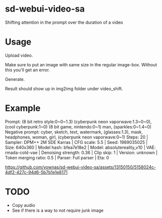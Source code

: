 # sd-webui-video-sa
Shifting attention in the prompt over the duration of a video

# Usage

Upload video.

Make sure to put an image with same size in the regular image-box. Without this you'll get an error.

Generate.

Result should show up in img2img folder under video_shift.

# Example

Prompt: (8 bit retro style:0\~0\~1.3) (cyberpunk neon vaporwave:1.3\~0\~0), (cool cyberpunk:1\~0) (8 bit game, nintendo:0\~1) man, (sparkles:0\~1.4\~0)
Negative prompt: cyber, sketch, text, watermark, (glasses:1.3), mask, headphones, woman, girl, (cyberpunk neon vaporwave:0\~1)
Steps: 20 | Sampler: DPM++ 2M SDE Karras | CFG scale: 5.5 | Seed: 1989035025 | Size: 640x360 | Model hash: bfea7e18e2 | Model: absolutereality_v10 | VAE: rmada-cold-vae | Denoising strength: 0.36 | Clip skip: 1 | Version: unknown | Token merging ratio: 0.5 | Parser: Full parser | Eta: 0

https://github.com/yownas/sd-webui-video-sa/assets/13150150/5158024c-4df2-427c-94d6-5b7b1e1e8171

# TODO

* Copy audio
* See if there is a way to not require junk image 

